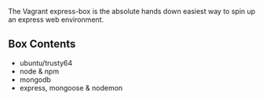 
The Vagrant express-box is the absolute hands down easiest way to spin up an express web environment.

## Box Contents
- ubuntu/trusty64
- node & npm
- mongodb
- express, mongoose & nodemon
